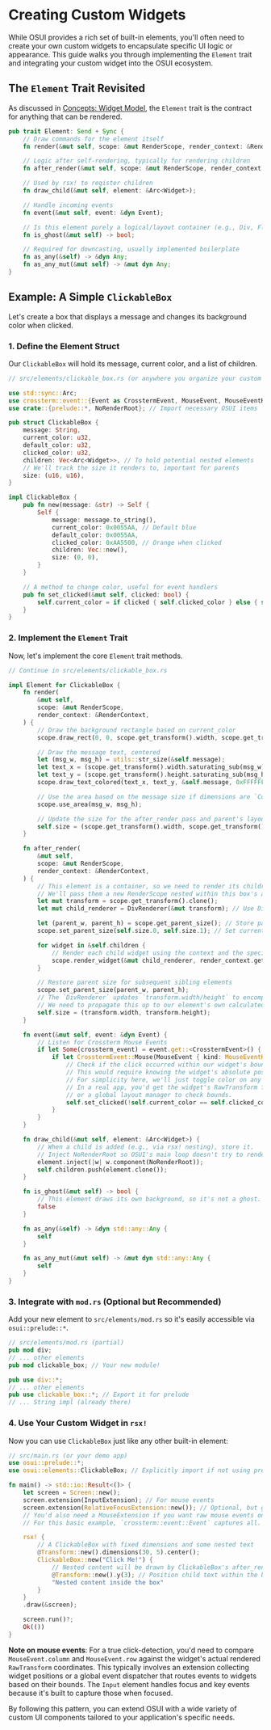 # Creating Custom Widgets

While OSUI provides a rich set of built-in elements, you'll often need to create your own custom widgets to encapsulate specific UI logic or appearance. This guide walks you through implementing the `Element` trait and integrating your custom widget into the OSUI ecosystem.

## The `Element` Trait Revisited

As discussed in [Concepts: Widget Model](/docs/concepts/widget-model), the `Element` trait is the contract for anything that can be rendered.

```rust
pub trait Element: Send + Sync {
    // Draw commands for the element itself
    fn render(&mut self, scope: &mut RenderScope, render_context: &RenderContext);

    // Logic after self-rendering, typically for rendering children
    fn after_render(&mut self, scope: &mut RenderScope, render_context: &RenderContext);

    // Used by rsx! to register children
    fn draw_child(&mut self, element: &Arc<Widget>);

    // Handle incoming events
    fn event(&mut self, event: &dyn Event);

    // Is this element purely a logical/layout container (e.g., Div, FlexRow)?
    fn is_ghost(&mut self) -> bool;

    // Required for downcasting, usually implemented boilerplate
    fn as_any(&self) -> &dyn Any;
    fn as_any_mut(&mut self) -> &mut dyn Any;
}
```

## Example: A Simple `ClickableBox`

Let's create a box that displays a message and changes its background color when clicked.

### 1. Define the Element Struct

Our `ClickableBox` will hold its message, current color, and a list of children.

```rust
// src/elements/clickable_box.rs (or anywhere you organize your custom elements)

use std::sync::Arc;
use crossterm::event::{Event as CrosstermEvent, MouseEvent, MouseEventKind};
use crate::{prelude::*, NoRenderRoot}; // Import necessary OSUI items

pub struct ClickableBox {
    message: String,
    current_color: u32,
    default_color: u32,
    clicked_color: u32,
    children: Vec<Arc<Widget>>, // To hold potential nested elements
    // We'll track the size it renders to, important for parents
    size: (u16, u16),
}

impl ClickableBox {
    pub fn new(message: &str) -> Self {
        Self {
            message: message.to_string(),
            current_color: 0x0055AA, // Default blue
            default_color: 0x0055AA,
            clicked_color: 0xAA5500, // Orange when clicked
            children: Vec::new(),
            size: (0, 0),
        }
    }

    // A method to change color, useful for event handlers
    pub fn set_clicked(&mut self, clicked: bool) {
        self.current_color = if clicked { self.clicked_color } else { self.default_color };
    }
}
```

### 2. Implement the `Element` Trait

Now, let's implement the core `Element` trait methods.

```rust
// Continue in src/elements/clickable_box.rs

impl Element for ClickableBox {
    fn render(
        &mut self,
        scope: &mut RenderScope,
        render_context: &RenderContext,
    ) {
        // Draw the background rectangle based on current_color
        scope.draw_rect(0, 0, scope.get_transform().width, scope.get_transform().height, self.current_color);

        // Draw the message text, centered
        let (msg_w, msg_h) = utils::str_size(&self.message);
        let text_x = (scope.get_transform().width.saturating_sub(msg_w)) / 2;
        let text_y = (scope.get_transform().height.saturating_sub(msg_h)) / 2;
        scope.draw_text_colored(text_x, text_y, &self.message, 0xFFFFFF); // White text

        // Use the area based on the message size if dimensions are `Content`
        scope.use_area(msg_w, msg_h);

        // Update the size for the after_render pass and parent's layout
        self.size = (scope.get_transform().width, scope.get_transform().height);
    }

    fn after_render(
        &mut self,
        scope: &mut RenderScope,
        render_context: &RenderContext,
    ) {
        // This element is a container, so we need to render its children.
        // We'll pass them a new RenderScope nested within this box's area.
        let mut transform = scope.get_transform().clone();
        let mut child_renderer = DivRenderer(&mut transform); // Use DivRenderer helper for children

        let (parent_w, parent_h) = scope.get_parent_size(); // Store parent size
        scope.set_parent_size(self.size.0, self.size.1); // Set current element's size as parent for children

        for widget in &self.children {
            // Render each child widget using the context and the specialized renderer
            scope.render_widget(&mut child_renderer, render_context.get_context(), widget);
        }

        // Restore parent size for subsequent sibling elements
        scope.set_parent_size(parent_w, parent_h);
        // The `DivRenderer` updates `transform.width/height` to encompass children.
        // We need to propagate this up to our element's own calculated size.
        self.size = (transform.width, transform.height);
    }

    fn event(&mut self, event: &dyn Event) {
        // Listen for Crossterm Mouse Events
        if let Some(crossterm_event) = event.get::<CrosstermEvent>() {
            if let CrosstermEvent::Mouse(MouseEvent { kind: MouseEventKind::Down(_), column, row, .. }) = crossterm_event {
                // Check if the click occurred within our widget's bounds
                // This would require knowing the widget's absolute position on screen.
                // For simplicity here, we'll just toggle color on any click to demonstrate.
                // In a real app, you'd get the widget's RawTransform from an extension
                // or a global layout manager to check bounds.
                self.set_clicked(!self.current_color == self.clicked_color);
            }
        }
    }

    fn draw_child(&mut self, element: &Arc<Widget>) {
        // When a child is added (e.g., via rsx! nesting), store it.
        // Inject NoRenderRoot so OSUI's main loop doesn't try to render it directly.
        element.inject(|w| w.component(NoRenderRoot));
        self.children.push(element.clone());
    }

    fn is_ghost(&mut self) -> bool {
        // This element draws its own background, so it's not a ghost.
        false
    }

    fn as_any(&self) -> &dyn std::any::Any {
        self
    }

    fn as_any_mut(&mut self) -> &mut dyn std::any::Any {
        self
    }
}
```

### 3. Integrate with `mod.rs` (Optional but Recommended)

Add your new element to `src/elements/mod.rs` so it's easily accessible via `osui::prelude::*`.

```rust
// src/elements/mod.rs (partial)
pub mod div;
// ... other elements
pub mod clickable_box; // Your new module!

pub use div::*;
// ... other elements
pub use clickable_box::*; // Export it for prelude
// ... String impl (already there)
```

### 4. Use Your Custom Widget in `rsx!`

Now you can use `ClickableBox` just like any other built-in element:

```rust
// src/main.rs (or your demo app)
use osui::prelude::*;
use osui::elements::ClickableBox; // Explicitly import if not using prelude

fn main() -> std::io::Result<()> {
    let screen = Screen::new();
    screen.extension(InputExtension); // For mouse events
    screen.extension(RelativeFocusExtension::new()); // Optional, but good practice
    // You'd also need a MouseExtension if you want raw mouse events on widgets.
    // For this basic example, `crossterm::event::Event` captures all.

    rsx! {
        // A ClickableBox with fixed dimensions and some nested text
        @Transform::new().dimensions(30, 5).center();
        ClickableBox::new("Click Me!") {
            // Nested content will be drawn by ClickableBox's after_render
            @Transform::new().y(3); // Position child text within the box
            "Nested content inside the box"
        }
    }
    .draw(&screen);

    screen.run()?;
    Ok(())
}
```
**Note on mouse events**: For a true click-detection, you'd need to compare `MouseEvent.column` and `MouseEvent.row` against the widget's actual rendered `RawTransform` coordinates. This typically involves an extension collecting widget positions or a global event dispatcher that routes events to widgets based on their bounds. The `Input` element handles focus and key events because it's built to capture those when focused.

By following this pattern, you can extend OSUI with a wide variety of custom UI components tailored to your application's specific needs.
